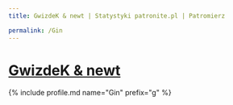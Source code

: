 ```yaml
---
title: GwizdeK & newt | Statystyki patronite.pl | Patromierz

permalink: /Gin
---
```


# [GwizdeK & newt](https://patronite.pl/Gin)

{% include profile.md name="Gin" prefix="g" %}
